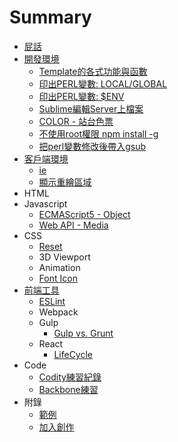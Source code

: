 # Summary

* [屁話](README.md)
* [開發環境](01-SERVER/README.md)
    * [Template的各式功能與函數](01-SERVER/ffn_template_features.md)
    * [印出PERL變數: LOCAL/GLOBAL](01-SERVER/print_GLOBAL_and_LOCAL.md)
    * [印出PERL變數: $ENV](01-SERVER/print_ENV.md)
    * [Sublime編輯Server上檔案](01-SERVER/edit_server_file_via_sublime.md)
    * [COLOR - 站台色票](01-SERVER/color.md)
    * [不使用root權限 npm install -g](01-SERVER/npm_install_global_as_user.md)
    * [把perl變數修改後帶入gsub](01-SERVER/modified_var_into_gsub.md)
* [客戶端環境](02-CLIENT/README.md)
    * [ie](02-CLIENT/IE/ie-hack.md)
    * [顯示重繪區域](02-CLIENT/show-render-area.md)
* HTML
* Javascript
    * [ECMAScript5 - Object](04-JavaScript/ECMAScript5/object.md)
    * [Web API - Media](04-JavaScript/WebAPI/media.md)
* CSS
    * [Reset](05-CSS/reset.md)
    * 3D Viewport
    * Animation
    * [Font Icon](05-CSS/font-icon.md)
* [前端工具](06-Tools/README.md)
    * [ESLint](06-Tools/ESLint/README.md)
    * Webpack
    * Gulp
        * [Gulp vs. Grunt](06-Tools/Gulp/gulp-vs-grunt.md)
    * React
        * [LifeCycle](06-Tools/React/life-cycle.md)
* Code
    * [Codity練習紀錄](07-Code/codility.md)
    * [Backbone練習](07-Code/backbone-notes.md)
* 附錄
    * [範例](Example.md)
    * [加入創作](JoinUs.md)
